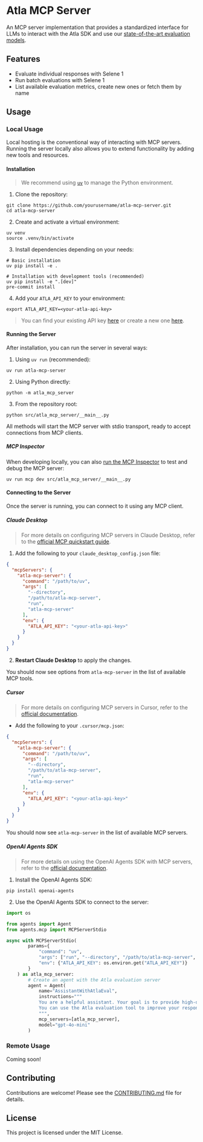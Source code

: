 # Atla MCP Server

An MCP server implementation that provides a standardized interface for LLMs to interact with the Atla SDK and use our [state-of-the-art evaluation models](https://www.atla-ai.com/post/selene-1).

## Features

- Evaluate individual responses with Selene 1
- Run batch evaluations with Selene 1
- List available evaluation metrics, create new ones or fetch them by name

## Usage

### Local Usage

Local hosting is the conventional way of interacting with MCP servers. Running the server locally also allows you to extend functionality by adding new tools and resources.

#### Installation

> We recommend using [`uv`](https://docs.astral.sh/uv/) to manage the Python environment.

1. Clone the repository:

```shell
git clone https://github.com/yourusername/atla-mcp-server.git
cd atla-mcp-server
```

2. Create and activate a virtual environment:

```shell
uv venv
source .venv/bin/activate
```

3. Install dependencies depending on your needs:

```shell
# Basic installation
uv pip install -e .

# Installation with development tools (recommended)
uv pip install -e ".[dev]"
pre-commit install
```

4. Add your `ATLA_API_KEY` to your environment:

```shell
export ATLA_API_KEY=<your-atla-api-key>
```

> You can find your existing API key [here](https://www.atla-ai.com/sign-in) or create a new one [here](https://www.atla-ai.com/sign-up).

#### Running the Server

After installation, you can run the server in several ways:

1. Using `uv run` (recommended):

```shell
uv run atla-mcp-server
```

2. Using Python directly:

```shell
python -m atla_mcp_server
```

3. From the repository root:

```shell
python src/atla_mcp_server/__main__.py
```

All methods will start the MCP server with stdio transport, ready to accept connections from MCP clients.

##### MCP Inspector

When developing locally, you can also [run the MCP Inspector](https://github.com/modelcontextprotocol/inspector) to test and debug the MCP server:

```shell
uv run mcp dev src/atla_mcp_server/__main__.py
```

#### Connecting to the Server

Once the server is running, you can connect to it using any MCP client.

##### Claude Desktop

> For more details on configuring MCP servers in Claude Desktop, refer to the [official MCP quickstart guide](https://modelcontextprotocol.io/quickstart/user).

1. Add the following to your `claude_desktop_config.json` file:

```json
{
  "mcpServers": {
    "atla-mcp-server": {
      "command": "/path/to/uv",
      "args": [
        "--directory",
        "/path/to/atla-mcp-server",
        "run",
        "atla-mcp-server"
      ],
      "env": {
        "ATLA_API_KEY": "<your-atla-api-key>"
      }
    }
  }
}
```

2. **Restart Claude Desktop** to apply the changes.

You should now see options from `atla-mcp-server` in the list of available MCP tools.

##### Cursor

> For more details on configuring MCP servers in Cursor, refer to the [official documentation](https://docs.cursor.com/context/model-context-protocol).

- Add the following to your `.cursor/mcp.json`:

```json
{
  "mcpServers": {
    "atla-mcp-server": {
      "command": "/path/to/uv",
      "args": [
        "--directory",
        "/path/to/atla-mcp-server",
        "run",
        "atla-mcp-server"
      ],
      "env": {
        "ATLA_API_KEY": "<your-atla-api-key>"
      }
    }
  }
}
```

You should now see `atla-mcp-server` in the list of available MCP servers.

##### OpenAI Agents SDK

> For more details on using the OpenAI Agents SDK with MCP servers, refer to the [official documentation](https://openai.github.io/openai-agents-python/).

1. Install the OpenAI Agents SDK:

```shell
pip install openai-agents
```

2. Use the OpenAI Agents SDK to connect to the server:

```python
import os

from agents import Agent
from agents.mcp import MCPServerStdio

async with MCPServerStdio(
        params={
            "command": "uv",
            "args": ["run", "--directory", "/path/to/atla-mcp-server", "atla-mcp-server"],
            "env": {"ATLA_API_KEY": os.environ.get("ATLA_API_KEY")}
        }
    ) as atla_mcp_server:
        # Create an agent with the Atla evaluation server
        agent = Agent(
            name="AssistantWithAtlaEval",
            instructions="""
            You are a helpful assistant. Your goal is to provide high-quality responses to user requests.
            You can use the Atla evaluation tool to improve your responses.
            """,
            mcp_servers=[atla_mcp_server],
            model="gpt-4o-mini"
        )
```

### Remote Usage

Coming soon!

## Contributing

Contributions are welcome! Please see the [CONTRIBUTING.md](CONTRIBUTING.md) file for details.

## License

This project is licensed under the MIT License.
